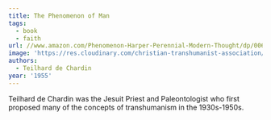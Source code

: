 ```yaml
---
title: The Phenomenon of Man
tags:
  - book
  - faith
url: //www.amazon.com/Phenomenon-Harper-Perennial-Modern-Thought/dp/0061632651/ref=as_li_ss_tl?_encoding=UTF8&qid=1554860513&sr=1-1&linkCode=ll1&tag=micahredding-20&linkId=7fb3552e8c29965e208bc43c7424b611&language=en_US
image: 'https://res.cloudinary.com/christian-transhumanist-association/image/upload/v1757363296/books/61ZozurYpvL._SL1360_.jpg'
authors:
  - Teilhard de Chardin
year: '1955'
---
```

Teilhard de Chardin was the Jesuit Priest and Paleontologist who first proposed many of the concepts of transhumanism in the 1930s-1950s.
